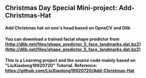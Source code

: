 ## Christmas Day Special Mini-project: Add-Christmas-Hat

#### Add Christmas hat on one's head based on OpneCV and Dlib
#### You can download a trained facial shape predictor from [http://dlib.net/files/shape_predictor_5_face_landmarks.dat.bz2](http://dlib.net/files/shape_predictor_5_face_landmarks.dat.bz2)

#### This is a Learning project and the source code mainly based on "LiuXiaolong19920720" Tutorial. Reference: https://github.com/LiuXiaolong19920720/Add-Christmas-Hat



